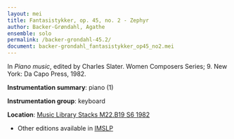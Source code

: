 ```yaml
---
layout: mei
title: Fantasistykker, op. 45, no. 2 - Zephyr
author: Backer-Grøndahl, Agathe
ensemble: solo 
permalink: /backer-grondahl-45.2/
document: backer-grondahl_fantasistykker_op45_no2.mei
---
```


In *Piano music*, edited by Charles Slater. Women Composers Series; 9. New York: Da Capo Press, 1982.

**Instrumentation summary**: piano (1) 

**Instrumentation group**: keyboard

**Location**: <a href="https://tufts-primo.hosted.exlibrisgroup.com/permalink/f/14dinuo/01TUN_ALMA2185674780003851" target="_blank">Music Library Stacks M22.B19 S6 1982</a>
- Other editions available in <a href="https://imslp.org/wiki/5_Fantasistykker%2C_Op.45_(Backer-Gr%C3%B8ndahl%2C_Agathe)" target="_blank">IMSLP</a>
